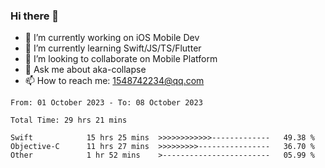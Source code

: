 ### Hi there 👋

<!--
**AkaShark/AkaShark** is a ✨ _special_ ✨ repository because its `README.md` (this file) appears on your GitHub profile.

Here are some ideas to get you started:
-->

- 🔭 I’m currently working on iOS Mobile Dev
- 🌱 I’m currently learning Swift/JS/TS/Flutter
- 👯 I’m looking to collaborate on Mobile Platform 
- 💬 Ask me about aka-collapse
- 📫 How to reach me: 1548742234@qq.com


<!--START_SECTION:waka-->

```all_time
From: 01 October 2023 - To: 08 October 2023

Total Time: 29 hrs 21 mins

Swift            15 hrs 25 mins  >>>>>>>>>>>>-------------   49.38 %
Objective-C      11 hrs 27 mins  >>>>>>>>>----------------   36.70 %
Other            1 hr 52 mins    >------------------------   05.99 %
```

<!--END_SECTION:waka-->

<!-- 
[![Anurag's github stats](https://github-readme-stats.vercel.app/api?username=AkaShark&show_icons=true&theme=radical)](https://github.com/anuraghazra/github-readme-stats)

[![Top Langs](https://github-readme-stats.vercel.app/api/top-langs/?username=AkaShark&layout=compact)](https://github.com/anuraghazra/github-readme-stats)
-->

